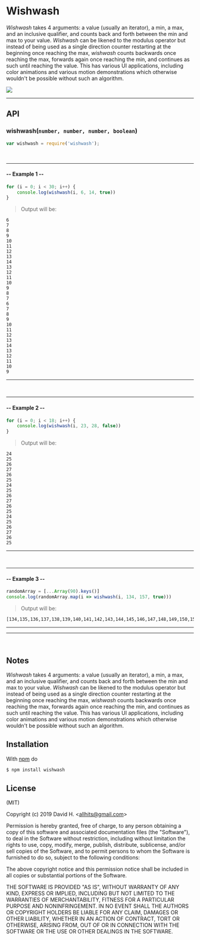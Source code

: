 # Wishwash
_Wishwash_ takes 4 arguments: a value (usually an iterator), a min, a max, and an inclusive qualifier, and counts back and forth between the min and max to your value. _Wishwash_ can be likened to the modulus operator but instead of being used as a single direction counter restarting at the beginning once reaching the max, _wishwash_ counts backwards once reaching the max, forwards again once reaching the min, and continues as such until reaching the value. This has various UI applications, including color animations and various motion demonstrations which otherwise wouldn't be possible without such an algorithm.

<img src="https://user-images.githubusercontent.com/45696445/65821097-1a8eff80-e1ff-11e9-919a-8d330702dad6.gif">

_________________________
## API
### wishwash(`number, number, number, boolean`)
```js
var wishwash = require('wishwash');

```
&nbsp;
_________________________
#### -- Example 1 --
```js
for (i = 0; i < 30; i++) {
    console.log(wishwash(i, 6, 14, true))
}
```
> Output will be:
```
6
7
8
9
10
11
12
13
14
13
12
11
10
9
8
7
6
7
8
9
10
11
12
13
14
13
12
11
10
9
```
_________________________
&nbsp;
&nbsp;
_________________________
#### -- Example 2 --
```js
for (i = 0; i < 18; i++) {
    console.log(wishwash(i, 23, 28, false))
}
```
> Output will be:
```
24
25
26
27
26
25
24
25
26
27
26
25
24
25
26
27
26
25
```
_________________________
&nbsp;
&nbsp;
_________________________
#### -- Example 3 --
```js
randomArray = [...Array(90).keys()]
console.log(randomArray.map(i => wishwash(i, 134, 157, true)))
```
> Output will be:
```
[134,135,136,137,138,139,140,141,142,143,144,145,146,147,148,149,150,151,152,153,154,155,156,157,156,155,154,153,152,151,150,149,148,147,146,145,144,143,142,141,140,139,138,137,136,135,134,135,136,137,138,139,140,141,142,143,144,145,146,147,148,149,150,151,152,153,154,155,156,157,156,155,154,153,152,151,150,149,148,147,146,145,144,143,142,141,140,139,138,137]
```
_________________________
_________________________
&nbsp;
## Notes
_Wishwash_ takes 4 arguments: a value (usually an iterator), a min, a max, and an inclusive qualifier, and counts back and forth between the min and max to your value. _Wishwash_ can be likened to the modulus operator but instead of being used as a single direction counter restarting at the beginning once reaching the max, _wishwash_ counts backwards once reaching the max, forwards again once reaching the min, and continues as such until reaching the value. This has various UI applications, including color animations and various motion demonstrations which otherwise wouldn't be possible without such an algorithm.

## Installation
With [npm](http://npmjs.org) do
```bash
$ npm install wishwash
```

## License
(MIT)

Copyright (c) 2019 David H. &lt;allhits@gmail.com&gt;

Permission is hereby granted, free of charge, to any person obtaining a copy of this software and associated documentation files (the "Software"), to deal in the Software without restriction, including without limitation the rights to use, copy, modify, merge, publish, distribute, sublicense, and/or sell copies of the Software, and to permit persons to whom the Software is furnished to do so, subject to the following conditions:

The above copyright notice and this permission notice shall be included in all copies or substantial portions of the Software.

THE SOFTWARE IS PROVIDED "AS IS", WITHOUT WARRANTY OF ANY KIND, EXPRESS OR IMPLIED, INCLUDING BUT NOT LIMITED TO THE WARRANTIES OF MERCHANTABILITY, FITNESS FOR A PARTICULAR PURPOSE AND NONINFRINGEMENT. IN NO EVENT SHALL THE AUTHORS OR COPYRIGHT HOLDERS BE LIABLE FOR ANY CLAIM, DAMAGES OR OTHER LIABILITY, WHETHER IN AN ACTION OF CONTRACT, TORT OR OTHERWISE, ARISING FROM, OUT OF OR IN CONNECTION WITH THE SOFTWARE OR THE USE OR OTHER DEALINGS IN THE SOFTWARE.
